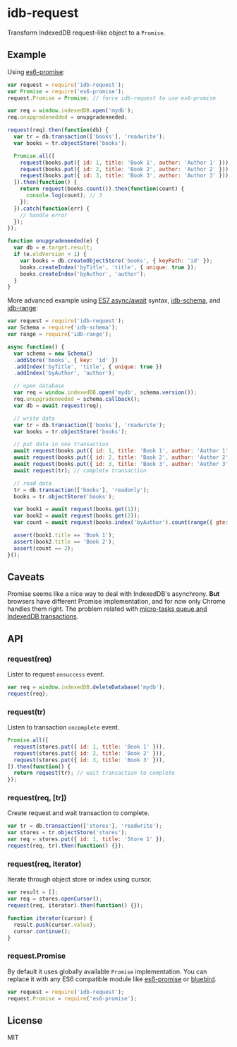 # idb-request

Transform IndexedDB request-like object to a `Promise`.

## Example

Using [es6-promise](https://github.com/jakearchibald/es6-promise):

```js
var request = require('idb-request');
var Promise = require('es6-promise');
request.Promise = Promise; // force idb-request to use es6-promise

var req = window.indexedDB.open('mydb');
req.onupgradenedded = onupgradeneeded;

request(req).then(function(db) {
  var tr = db.transaction(['books'], 'readwrite');
  var books = tr.objectStore('books');

  Promise.all([
    request(books.put({ id: 1, title: 'Book 1', author: 'Author 1' })),
    request(books.put({ id: 2, title: 'Book 2', author: 'Author 2' })),
    request(books.put({ id: 3, title: 'Book 3', author: 'Author 3' })),
  ]).then(function() {
    return request(books.count()).then(function(count) {
      console.log(count); // 3
    });
  }).catch(function(err) {
    // handle error
  });
});

function onupgradeneeded(e) {
  var db = e.target.result;
  if (e.oldVersion < 1) {
    var books = db.createObjectStore('books', { keyPath: 'id' });
    books.createIndex('byTitle', 'title', { unique: true });
    books.createIndex('byAuthor', 'author');
  }
}
```

More advanced example using
[ES7 async/await](https://github.com/lukehoban/ecmascript-asyncawait) syntax, [idb-schema](https://github.com/treojs/idb-schema), and [idb-range](https://github.com/treojs/idb-range):

```js
var request = require('idb-request');
var Schema = require('idb-schema');
var range = require('idb-range');

async function() {
  var schema = new Schema()
  .addStore('books', { key: 'id' })
  .addIndex('byTitle', 'title', { unique: true })
  .addIndex('byAuthor', 'author');

  // open database
  var req = window.indexedDB.open('mydb', schema.version());
  req.onupgradeneeded = schema.callback();
  var db = await request(req);

  // write data
  var tr = db.transaction(['books'], 'readwrite');
  var books = tr.objectStore('books');

  // put data in one transaction
  await request(books.put({ id: 1, title: 'Book 1', author: 'Author 1' }));
  await request(books.put({ id: 2, title: 'Book 2', author: 'Author 2' }));
  await request(books.put({ id: 3, title: 'Book 3', author: 'Author 3' }));
  await request(tr); // complete transaction

  // read data
  tr = db.transaction(['books'], 'readonly');
  books = tr.objectStore('books');

  var book1 = await request(books.get(1));
  var book2 = await request(books.get(2));
  var count = await request(books.index('byAuthor').count(range({ gte: 'Author 2' })));

  assert(book1.title == 'Book 1');
  assert(book2.title == 'Book 2');
  assert(count == 2);
}();
```

## Caveats

Promise seems like a nice way to deal with IndexedDB's asynchrony.
**But** browsers have different Promise implementation, and for now only Chrome handles them right.
The problem related with [micro-tasks queue and IndexedDB transactions](https://stackoverflow.com/questions/28388129/inconsistent-interplay-between-indexeddb-transactions-and-promises).

## API

### request(req)

Lister to request `onsuccess` event.

```js
var req = window.indexedDB.deleteDatabase('mydb');
request(req);
```

### request(tr)

Listen to transaction `oncomplete` event.

```js
Promise.all([
  request(stores.put({ id: 1, title: 'Book 1' })),
  request(stores.put({ id: 2, title: 'Book 2' })),
  request(stores.put({ id: 3, title: 'Book 3' })),
]).then(function() {
  return request(tr); // wait transaction to complete
});
```

### request(req, [tr])

Create request and wait transaction to complete.

```js
var tr = db.transaction(['stores'], 'readwrite');
var stores = tr.objectStore('stores');
var req = stores.put({ id: 1, title: 'Store 1' });
request(req, tr).then(function() {});
```

### request(req, iterator)

Iterate through object store or index using cursor.

```js
var result = [];
var req = stores.openCursor();
request(req, iterator).then(function() {});

function iterator(cursor) {
  result.push(cursor.value);
  cursor.continue();
}
```

### request.Promise

By default it uses globally available `Promise` implementation.
You can replace it with any ES6 compatible module
like [es6-promise](https://github.com/jakearchibald/es6-promise)
or [bluebird](https://github.com/petkaantonov/bluebird).

```js
var request = require('idb-request');
request.Promise = require('es6-promise');
```

## License

MIT
